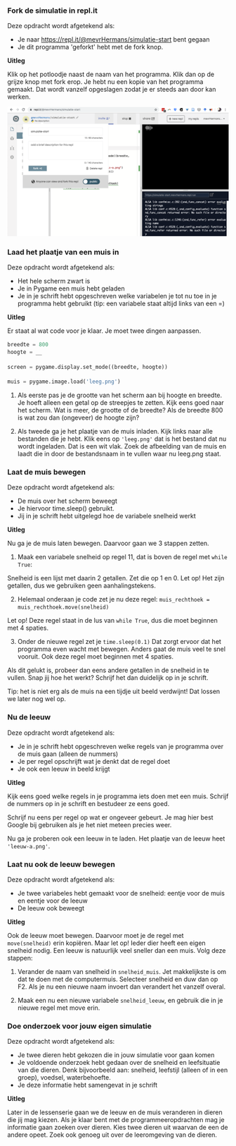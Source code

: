 ### Fork de simulatie in repl.it 

Deze opdracht wordt afgetekend als:

- Je naar https://repl.it/@mevrHermans/simulatie-start bent gegaan
- Je dit programma 'geforkt' hebt met de fork knop.

**Uitleg**

Klik op het potloodje naast de naam van het programma. Klik dan op de grijze knop met fork erop. Je hebt nu een kopie van het programma gemaakt. Dat wordt vanzelf opgeslagen zodat je er steeds aan door kan werken.

![Les1-Afb1](afb/Les1-Afb1.png)



### Laad het plaatje van een muis in

Deze opdracht wordt afgetekend als:

* Het hele scherm zwart is
* Je in Pygame een muis hebt geladen
* Je in je schrift hebt opgeschreven welke variabelen je tot nu toe in je programma hebt gebruikt (tip: een variabele staat altijd links van een =)

**Uitleg**

Er staat al wat code voor je klaar. Je moet twee dingen aanpassen.

```py
breedte = 800
hoogte = __

screen = pygame.display.set_mode((breedte, hoogte))

muis = pygame.image.load('leeg.png')
```

1) Als eerste pas je de grootte van het scherm aan bij hoogte en breedte. Je hoeft alleen een getal op de streepjes te zetten. Kijk eens goed naar het scherm. Wat is meer, de grootte of de breedte? Als de breedte 800 is wat zou dan (ongeveer) de hoogte zijn?

2) Als tweede ga je het plaatje van de muis inladen. Kijk links naar alle bestanden die je hebt. Klik eens op `'leeg.png'` dat is het bestand dat nu wordt ingeladen. Dat is een wit vlak. Zoek de afbeelding van de muis en laadt die in door de bestandsnaam in te vullen waar nu leeg.png staat.

### Laat de muis bewegen

Deze opdracht wordt afgetekend als:

- De muis over het scherm beweegt
- Je hiervoor time.sleep() gebruikt.
- Jij in je schrift hebt uitgelegd hoe de variabele snelheid werkt

**Uitleg**

Nu ga je de muis laten bewegen. Daarvoor gaan we 3 stappen zetten.

1) Maak een variabele snelheid op regel 11, dat is boven de regel met `while True`:

Snelheid is een lijst met daarin 2 getallen. Zet die op 1 en 0. Let op! Het zijn getallen, dus we gebruiken geen aanhalingstekens.

2) Helemaal onderaan je code zet je nu deze regel: 
`muis_rechthoek = muis_rechthoek.move(snelheid)`

Let op! Deze regel staat in de lus van `while True`, dus die moet beginnen met 4 spaties.

3) Onder de nieuwe regel zet je `time.sleep(0.1)` Dat zorgt ervoor dat het programma even wacht met bewegen. Anders gaat de muis veel te snel vooruit. Ook deze regel moet beginnen met 4 spaties.

Als dit gelukt is, probeer dan eens andere getallen in de snelheid in te vullen. Snap jij hoe het werkt? Schrijf het dan duidelijk op in je schrift.

Tip: het is niet erg als de muis na een tijdje uit beeld verdwijnt! Dat lossen we later nog wel op.

### Nu de leeuw

Deze opdracht wordt afgetekend als:

- Je in je schrift hebt opgeschreven welke regels van je programma over de muis gaan (alleen de nummers)
- Je per regel opschrijft wat je denkt dat de regel doet
- Je ook een leeuw in beeld krijgt

**Uitleg**

Kijk eens goed welke regels in je programma iets doen met een muis. Schrijf de nummers op in je schrift en bestudeer ze eens goed. 

Schrijf nu eens per regel op wat er ongeveer gebeurt. Je mag hier best Google bij gebruiken als je het niet meteen precies weer.

Nu ga je proberen ook een leeuw in te laden. Het plaatje van de leeuw heet `'leeuw-a.png'`.

### Laat nu ook de leeuw bewegen

Deze opdracht wordt afgetekend als:

- Je twee variabeles hebt gemaakt voor de snelheid: eentje voor de muis en eentje voor de leeuw
- De leeuw ook beweegt

**Uitleg**

Ook de leeuw moet bewegen. Daarvoor moet je de regel met `move(snelheid)` erin kopiëren. Maar let op! Ieder dier heeft een eigen snelheid nodig. Een leeuw is natuurlijk veel sneller dan een muis. Volg deze stappen:

1) Verander de naam van snelheid in `snelheid_muis`. Jet makkelijkste is om dat te doen met de computermuis. Selecteer snelheid en duw dan op F2. Als je nu een nieuwe naam invoert dan verandert het vanzelf overal.

2) Maak een nu een nieuwe variabele `snelheid_leeuw`, en gebruik die in je nieuwe regel met move erin.

### Doe onderzoek voor jouw eigen simulatie

Deze opdracht wordt afgetekend als:

- Je twee dieren hebt gekozen die in jouw simulatie voor gaan komen
- Je voldoende onderzoek hebt gedaan over de snelheid en leefsituatie van die dieren. Denk bijvoorbeeld aan: snelheid, leefstijl (alleen of in een groep), voedsel, waterbehoefte.
- Je deze informatie hebt samengevat in je schrift

**Uitleg**

Later in de lessenserie gaan we de leeuw en de muis veranderen in dieren die jij mag kiezen. Als je klaar bent met de programmeeropdrachten mag je informatie gaan zoeken over dieren. Kies twee dieren uit waarvan de een de andere opeet. Zoek ook genoeg uit over de leeromgeving van de dieren.